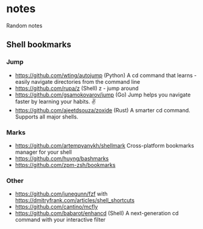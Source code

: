 # notes

Random notes

## Shell bookmarks

### Jump

* https://github.com/wting/autojump (Python) A cd command that learns - easily navigate directories from the command line
* https://github.com/rupa/z (Shell) z - jump around 
* https://github.com/gsamokovarov/jump (Go) Jump helps you navigate faster by learning your habits. ✌️ 
* https://github.com/ajeetdsouza/zoxide (Rust) A smarter cd command. Supports all major shells. 

### Marks

* https://github.com/artempyanykh/shellmark Cross-platform bookmarks manager for your shell
* https://github.com/huyng/bashmarks
* https://github.com/zpm-zsh/bookmarks

### Other
  
* https://github.com/junegunn/fzf with https://dmitryfrank.com/articles/shell_shortcuts
* https://github.com/cantino/mcfly
* https://github.com/babarot/enhancd (Shell) A next-generation cd command with your interactive filter 
